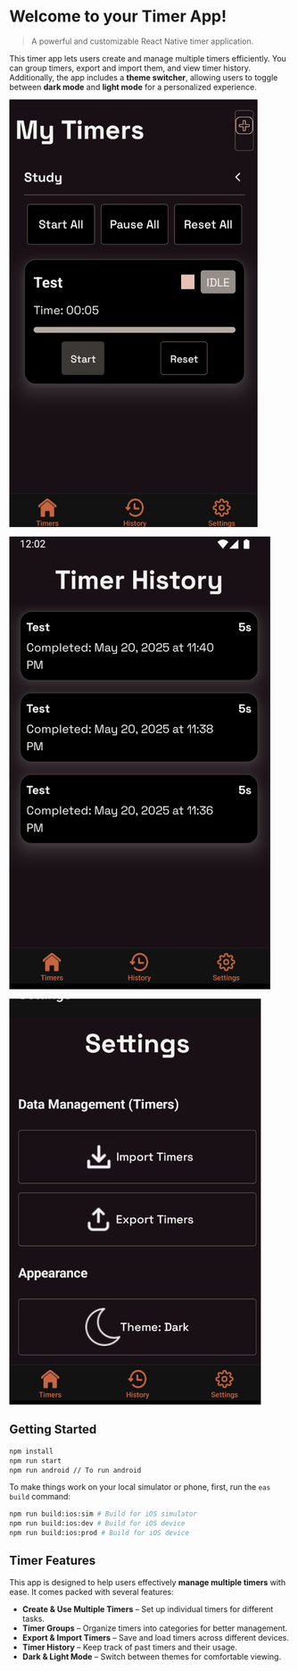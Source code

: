# Welcome to your Timer App!

> A powerful and customizable React Native timer application.

This timer app lets users create and manage multiple timers efficiently. You can group timers, export and import them, and view timer history. Additionally, the app includes a **theme switcher**, allowing users to toggle between **dark mode** and **light mode** for a personalized experience.


![img.png](img.png)

![img_1.png](img_1.png)

![img_2.png](img_2.png)
## Getting Started

```bash  
npm install  
npm run start  
npm run android // To run android
```  

To make things work on your local simulator or phone, first, run the `eas build` command:

```bash  
npm run build:ios:sim # Build for iOS simulator  
npm run build:ios:dev # Build for iOS device  
npm run build:ios:prod # Build for iOS device  
```  

## Timer Features

This app is designed to help users effectively **manage multiple timers** with ease. It comes packed with several features:

- **Create & Use Multiple Timers** – Set up individual timers for different tasks.
- **Timer Groups** – Organize timers into categories for better management.
- **Export & Import Timers** – Save and load timers across different devices.
- **Timer History** – Keep track of past timers and their usage.
- **Dark & Light Mode** – Switch between themes for comfortable viewing.

